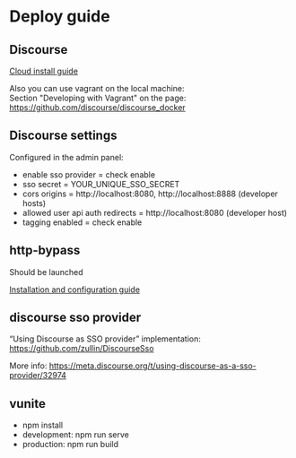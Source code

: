 # Deploy guide

## Discourse

[Cloud install guide](https://github.com/discourse/discourse/blob/master/docs/INSTALL-cloud.md)

Also you can use vagrant on the local machine:  
Section "Developing with Vagrant" on the page: https://github.com/discourse/discourse_docker

## Discourse settings

Сonfigured in the admin panel:
+ enable sso provider = check enable
+ sso secret = YOUR_UNIQUE_SSO_SECRET
+ cors origins = http://localhost:8080, http://localhost:8888 (developer hosts)
+ allowed user api auth redirects = http://localhost:8080 (developer host)
+ tagging enabled = check enable

## http-bypass

Should be launched

[Installation and configuration guide](https://github.com/Rokid/node-http-bypass)

## discourse sso provider

“Using Discourse as SSO provider” implementation: https://github.com/zullin/DiscourseSso

More info: https://meta.discourse.org/t/using-discourse-as-a-sso-provider/32974

## vunite

+ npm install
+ development: npm run serve
+ production: npm run build
